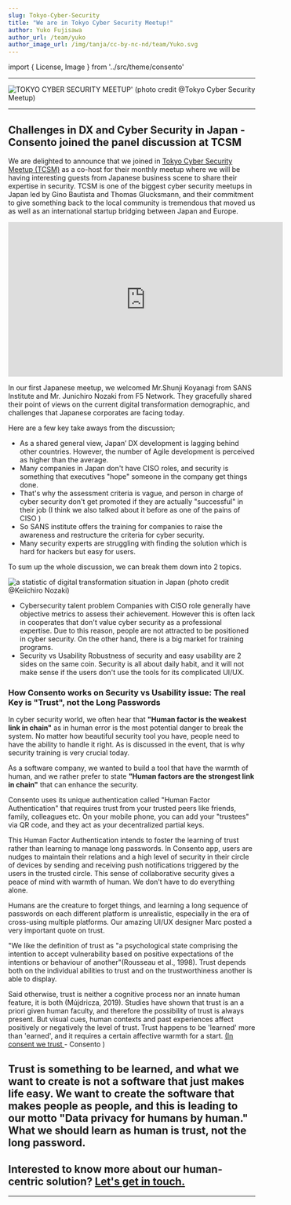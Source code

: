 ```yaml
---
slug: Tokyo-Cyber-Security
title: "We are in Tokyo Cyber Security Meetup!"
author: Yuko Fujisawa
author_url: /team/yuko
author_image_url: /img/tanja/cc-by-nc-nd/team/Yuko.svg
---
```


import { License, Image } from '../src/theme/consento'

---

<Image
  src="/img/external/fair-use/TCSM_LOGO.png"
  caption=""
  alt="TOKYO CYBER SECURITY MEETUP' (photo credit @Tokyo Cyber Security Meetup)"
/>

---

## Challenges in DX and Cyber Security in Japan - Consento joined the panel discussion at TCSM

We are delighted to announce that we joined in <a href="https://www.linkedin.com/groups/13911635/">Tokyo Cyber Security Meetup (TCSM)</a> as a co-host for their monthly meetup where we will be having interesting guests from Japanese business scene to share their expertise in security. TCSM is one of the biggest cyber security meetups in Japan led by Gino Bautista and Thomas Glucksmann, and their commitment to give something back to the local community is tremendous that moved us as well as an international startup bridging between Japan and Europe.

<iframe width="560" height="315" src="https://www.youtube.com/embed/K3_pqJ0jIaw" caption="Replay on Tokyo Cyber Security Meetup YouTube" title="YouTube video player" frameborder="0" allow="accelerometer; autoplay; clipboard-write; encrypted-media; gyroscope; picture-in-picture" allowfullscreen></iframe>

In our first Japanese meetup, we welcomed Mr.Shunji Koyanagi from SANS Institute and Mr. Junichiro Nozaki from F5 Network. They gracefully shared their point of views on the current digital transformation demographic, and challenges that Japanese corporates are facing today. 

Here are a few key take aways from the discussion;  

- As a shared general view, Japan’ DX development is lagging behind other countries. However, the number of Agile development is perceived as higher than the average.
- Many companies in Japan don't have CISO roles, and security is something that executives "hope" someone in the company get things done.
- That's why the assessment criteria is vague, and person in charge of cyber security don't get promoted if they are actually "successful" in their job (I think we also talked about it before as one of the pains of CISO )
- So SANS institute offers the training for companies to raise the awareness and restructure the criteria for cyber security.
- Many security experts are struggling with finding the solution which is hard for hackers but easy for users.


To sum up the whole discussion, we can break them down into 2 topics.

<Image
  src="/img/external/fair-use/f5_1.png"
  caption="Agile development in Japan is higher than the world average. - by Keiichiro Nozaki ( F5 Network )"
  alt="a statistic of digital transformation situation in Japan (photo credit @Keiichiro Nozaki)"
/>

- Cybersecurity talent problem
Companies with CISO role generally have objective metrics to assess their achievement. However this is often lack in cooperates that don't value cyber security as a professional expertise.  Due to this reason, people are not attracted to be positioned in cyber security. On the other hand, there is a big market for training programs.
- Security vs Usability
Robustness of security and easy usability are 2 sides on the same coin. Security is all about daily habit, and it will not make sense if the users don't use the tools for its complicated UI/UX.



### How Consento works on Security vs Usability issue: The real Key is "Trust", not the Long Passwords 

In cyber security world, we often hear that **"Human factor is the weakest link in chain"** as in human error is the most potential danger to break the system. No matter how beautiful security tool you have, people need to have the ability to handle it right. As is discussed in the event, that is why security training is very crucial today.

 As a software company, we wanted to build a tool that have the warmth of human, and we rather prefer to state **"Human factors are the strongest link in chain"** that can enhance the security.

Consento uses its unique authentication called "Human Factor Authentication" that requires trust from your trusted peers like friends, family, colleagues etc. On your mobile phone, you can add your "trustees" via QR code, and they act as your decentralized partial keys. 

This Human Factor Authentication intends to foster the learning of trust rather than learning to manage long passwords. In Consento app, users are nudges to maintain their relations and a high level of security in their circle of devices by sending and receiving push notifications triggered by the users in the trusted circle. This sense of collaborative security gives a peace of mind with warmth of human. We don't have to do everything alone.

Humans are the creature to forget things, and learning a long sequence of passwords on each different platform is unrealistic, especially in the era of cross-using multiple platforms. Our amazing UI/UX designer Marc posted a very important quote on trust.

"We like the definition of trust as "a psychological state comprising the intention to accept vulnerability based on positive expectations of the intentions or behaviour of another"(Rousseau et al., 1998). Trust depends both on the individual abilities to trust and on the trustworthiness another is able to display.

Said otherwise, trust is neither a cognitive process nor an innate human feature, it is both (Mújdricza, 2019). Studies have shown that trust is an a priori given human faculty, and therefore the possibility of trust is always present. But visual cues, human contexts and past experiences affect positively or negatively the level of trust. Trust happens to be 'learned' more than 'earned', and it requires a certain affective warmth for a start. <a href="https://consento.org/blog/in-consent-we-trust/"> (In consent we trust </a>- Consento )

Trust is something to be learned, and what we want to create is not a software that just makes life easy. We want to create the software that makes people as people, and this is leading to our motto "Data privacy for humans by human." What we should learn as human is trust, not the long password. 
---

## Interested to know more about our human-centric solution? <a href="mailto:keepsafe@consento.org">Let's get in touch.</a>


--- 

<License author="yuko" year="2021" license="CC-BY-NC-SA" />
